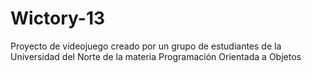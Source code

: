 # Wictory-13
Proyecto de videojuego creado por un grupo de estudiantes de la Universidad del Norte de la materia Programación Orientada a Objetos
